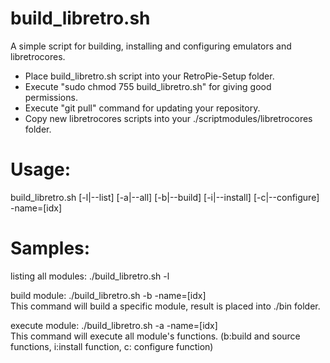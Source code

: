 build_libretro.sh
=================
A simple script for building, installing and configuring emulators and libretrocores.

- Place build_libretro.sh script into your RetroPie-Setup folder. 
- Execute "sudo chmod 755 build_libretro.sh" for giving good permissions.
- Execute "git pull" command for updating your repository.
- Copy new libretrocores scripts into your ./scriptmodules/libretrocores folder.

Usage:
======

build_libretro.sh [-l|--list] [-a|--all] [-b|--build] [-i|--install] [-c|--configure] -name=[idx]

Samples:
========
listing all modules: ./build_libretro.sh -l

build module: ./build_libretro.sh -b -name=[idx]<br>
This command will build a specific module, result is placed into ./bin folder.

execute module: ./build_libretro.sh -a -name=[idx]<br>
This command will execute all module's functions. (b:build and source functions, i:install function, c: configure function)

